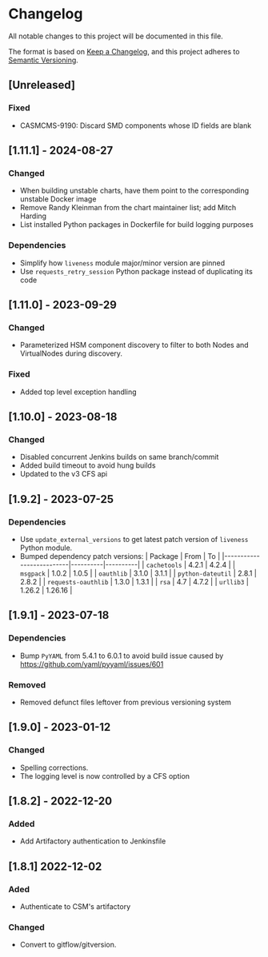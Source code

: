 # Changelog

All notable changes to this project will be documented in this file.

The format is based on [Keep a Changelog](https://keepachangelog.com/en/1.0.0/),
and this project adheres to [Semantic Versioning](https://semver.org/spec/v2.0.0.html).

## [Unreleased]
### Fixed
- CASMCMS-9190: Discard SMD components whose ID fields are blank

## [1.11.1] - 2024-08-27
### Changed
- When building unstable charts, have them point to the corresponding unstable Docker image
- Remove Randy Kleinman from the chart maintainer list; add Mitch Harding
- List installed Python packages in Dockerfile for build logging purposes

### Dependencies
- Simplify how `liveness` module major/minor version are pinned
- Use `requests_retry_session` Python package instead of duplicating its code

## [1.11.0] - 2023-09-29
### Changed
- Parameterized HSM component discovery to filter to both Nodes and VirtualNodes during discovery.

### Fixed
- Added top level exception handling

## [1.10.0] - 2023-08-18
### Changed
- Disabled concurrent Jenkins builds on same branch/commit
- Added build timeout to avoid hung builds
- Updated to the v3 CFS api

## [1.9.2] - 2023-07-25
### Dependencies
- Use `update_external_versions` to get latest patch version of `liveness` Python module.
- Bumped dependency patch versions:
| Package                  | From     | To       |
|--------------------------|----------|----------|
| `cachetools`             | 4.2.1    | 4.2.4    |
| `msgpack`                | 1.0.2    | 1.0.5    |
| `oauthlib`               | 3.1.0    | 3.1.1    |
| `python-dateutil`        | 2.8.1    | 2.8.2    |
| `requests-oauthlib`      | 1.3.0    | 1.3.1    |
| `rsa`                    | 4.7      | 4.7.2    |
| `urllib3`                | 1.26.2   | 1.26.16  |

## [1.9.1] - 2023-07-18
### Dependencies
- Bump `PyYAML` from 5.4.1 to 6.0.1 to avoid build issue caused by https://github.com/yaml/pyyaml/issues/601

### Removed
- Removed defunct files leftover from previous versioning system

## [1.9.0] - 2023-01-12
### Changed
- Spelling corrections.
- The logging level is now controlled by a CFS option

## [1.8.2] - 2022-12-20
### Added
- Add Artifactory authentication to Jenkinsfile

## [1.8.1] 2022-12-02
### Aded
- Authenticate to CSM's artifactory

### Changed
- Convert to gitflow/gitversion.



